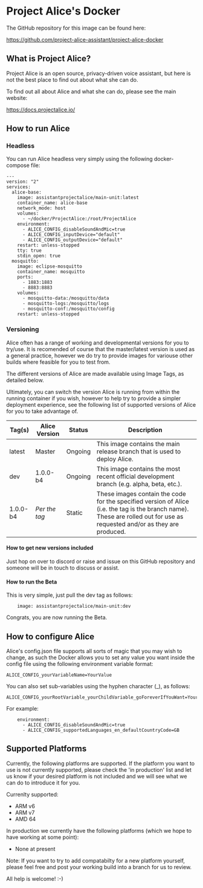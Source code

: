 # Project Alice's Docker

The GitHub repository for this image can be found here:

https://github.com/project-alice-assistant/project-alice-docker

## What is Project Alice?

Project Alice is an open source, privacy-driven voice assistant, but here is not the best place to find out about what she can do.

To find out all about Alice and what she can do, please see the main website:

https://docs.projectalice.io/

## How to run Alice

### Headless

You can run Alice headless very simply using the following docker-compose file:

```
---
version: "2"
services:
  alice-base:
    image: assistantprojectalice/main-unit:latest
    container_name: alice-base
    network_mode: host
    volumes:
      - ~/docker/ProjectAlice:/root/ProjectAlice 
    environment:
      - ALICE_CONFIG_disableSoundAndMic=true
      - ALICE_CONFIG_inputDevice="default"
      - ALICE_CONFIG_outputDevice="default"
    restart: unless-stopped
    tty: true
    stdin_open: true
  mosquitto:
    image: eclipse-mosquitto
    container_name: mosquitto
    ports:
      - 1883:1883
      - 8883:8883
    volumes:
      - mosquitto-data:/mosquitto/data
      - mosquitto-logs:/mosquitto/logs
      - mosquitto-conf:/mosquitto/config
    restart: unless-stopped
```

### Versioning

Alice often has a range of working and developmental versions for you to try/use. It is recomended of course that the master/latest version is used as a general practice, however we do try to provide images for variouse other builds where feasible for you to test from.

The different versions of Alice are made available using Image Tags, as detailed below.

Ultimately, you can switch the version Alice is running from within the running container if you wish, however to help try to provide a simpler deployment experience, see the following list of supported versions of Alice for you to take advantage of.

Tag(s) | Alice Version | Status | Description
------------ | ------------- | ------------- | -------------
latest | Master | Ongoing | This image contains the main release branch that is used to deploy Alice.
dev | 1.0.0-b4 | Ongoing | This image contains the most recent official development branch (e.g. alpha, beta, etc.).
1.0.0-b4 | *Per the tag* | Static | These images contain the code for the specified version of Alice (i.e. the tag is the branch name). These are rolled out for use as requested and/or as they are produced.

#### How to get new versions included

Just hop on over to discord or raise and issue on this GitHub repository and someone will be in touch to discuss or assist.

#### How to run the Beta

This is very simple, just pull the dev tag as follows:

```
    image: assistantprojectalice/main-unit:dev
```

Congrats, you are now running the Beta.

## How to configure Alice

Alice's config.json file supports all sorts of magic that you may wish to change, as such the Docker allows you to set any value you want inside the config file using the following environment variable format:
```
ALICE_CONFIG_yourVariableName=YourValue
```
You can also set sub-variables using the hyphen character (_), as follows:
```
ALICE_CONFIG_yourRootVariable_yourChildVariable_goForeverIfYouWant=YourValue
```
For example:
```
    environment:
      - ALICE_CONFIG_disableSoundAndMic=true
      - ALICE_CONFIG_supportedLanguages_en_defaultCountryCode=GB
```

## Supported Platforms

Currently, the following platforms are supported. If the platform you want to use is not currently supported, please check the 'in production' list and let us know if your desired platform is not included and we will see what we can do to introduce it for you.

Currenlty supported:

* ARM v6
* ARM v7
* AMD 64

In production we currently have the following platforms (which we hope to have working at some point):

* None at present

Note: If you want to try to add compatabilty for a new platform yourself, please feel free and post your working build into a branch for us to review.

All help is welcome! :-)
